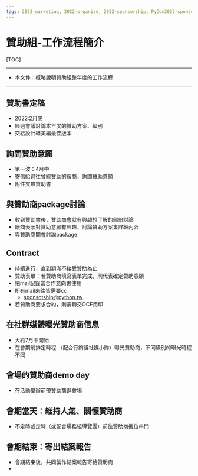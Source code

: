 ```yaml
---
tags: 2022-marketing, 2022-organize, 2022-sponsorship, PyCon2022-sponsorship 
---
```

# 贊助組-工作流程簡介

[TOC]

---

- 本文件：概略說明贊助組整年度的工作流程
---


## 贊助書定稿
- 2022:2月底
- 經過會議討論本年度的贊助方案、級別
- 交給設計組美編最佳版本

## 詢問贊助意願
- 第一波：4月中
- 寄信給過往曾經贊助的廠商，詢問贊助意願
- 附件夾帶贊助書

## 與贊助商package討論
- 收到贊助書後，贊助商會就有興趣想了解的部份討論
- 廠商表示對贊助意願有興趣，討論贊助方案集詳細內容
- 與贊助商開會討論package

## Contract
- 持續進行，直到額滿不接受贊助為止
- 贊助表單：若贊助商填寫表單完成，則代表確定贊助意願
- 把mail記錄當合作意向書使用
- 所有mail來往皆需要cc
    - sponsotship@python.tw
- 若贊助商要求合約，則需轉交OCF用印


## 在社群媒體曝光贊助商信息
-  大約7月中開始
-  在會期前排定時程 （配合行銷組社媒小隊）曝光贊助商，不同級別的曝光時程不同

## 會場的贊助商demo day
- 在活動舉辦前帶贊助商逛會場

## 會期當天：維持人氣、關懷贊助商
- 不定時或定時（或配合場務組導覽團）前往贊助商攤位串門

## 會期結束：寄出結案報告
- 會期結束後，共同製作結案報告寄給贊助商
- 


